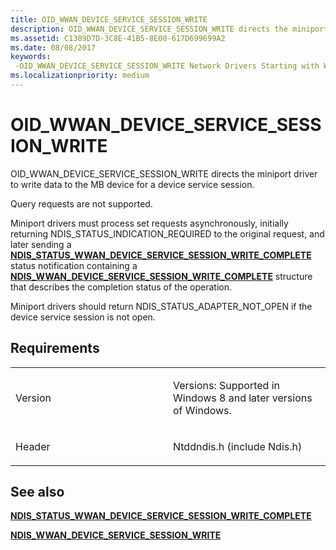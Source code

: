 ```yaml
---
title: OID_WWAN_DEVICE_SERVICE_SESSION_WRITE
description: OID_WWAN_DEVICE_SERVICE_SESSION_WRITE directs the miniport driver to write data to the MB device for a device service session.NDIS_STATUS_WWAN_DEVICE_SERVICE_SESSION_WRITE_COMPLETE status notification containing a NDIS_WWAN_DEVICE_SERVICE_SESSION_WRITE_COMPLETE structure that describes the completion status of the operation.
ms.assetid: C1389D7D-3C8E-41B5-8E00-617D699699A2
ms.date: 08/08/2017
keywords: 
 -OID_WWAN_DEVICE_SERVICE_SESSION_WRITE Network Drivers Starting with Windows Vista
ms.localizationpriority: medium
---
```


# OID\_WWAN\_DEVICE\_SERVICE\_SESSION\_WRITE


OID\_WWAN\_DEVICE\_SERVICE\_SESSION\_WRITE directs the miniport driver to write data to the MB device for a device service session.

Query requests are not supported.

Miniport drivers must process set requests asynchronously, initially returning NDIS\_STATUS\_INDICATION\_REQUIRED to the original request, and later sending a [**NDIS\_STATUS\_WWAN\_DEVICE\_SERVICE\_SESSION\_WRITE\_COMPLETE**](https://msdn.microsoft.com/library/windows/hardware/hh846208) status notification containing a [**NDIS\_WWAN\_DEVICE\_SERVICE\_SESSION\_WRITE\_COMPLETE**](https://msdn.microsoft.com/library/windows/hardware/hh831861) structure that describes the completion status of the operation.

Miniport drivers should return NDIS\_STATUS\_ADAPTER\_NOT\_OPEN if the device service session is not open.

Requirements
------------

<table>
<colgroup>
<col width="50%" />
<col width="50%" />
</colgroup>
<tbody>
<tr class="odd">
<td><p>Version</p></td>
<td><p>Versions: Supported in Windows 8 and later versions of Windows.</p></td>
</tr>
<tr class="even">
<td><p>Header</p></td>
<td>Ntddndis.h (include Ndis.h)</td>
</tr>
</tbody>
</table>

## See also


[**NDIS\_STATUS\_WWAN\_DEVICE\_SERVICE\_SESSION\_WRITE\_COMPLETE**](https://msdn.microsoft.com/library/windows/hardware/hh846208)

[**NDIS\_WWAN\_DEVICE\_SERVICE\_SESSION\_WRITE**](https://msdn.microsoft.com/library/windows/hardware/hh831860)

 

 




